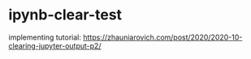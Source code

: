 # ipynb-clear-test

implementing tutorial: https://zhauniarovich.com/post/2020/2020-10-clearing-jupyter-output-p2/
